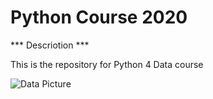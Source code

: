 # Python Course 2020

*** Descriotion ***

This is the repository for Python 4 Data course

![Data Picture](https://media.giphy.com/media/IDfYTG2aUcHoUshWyS/giphy.gif)
